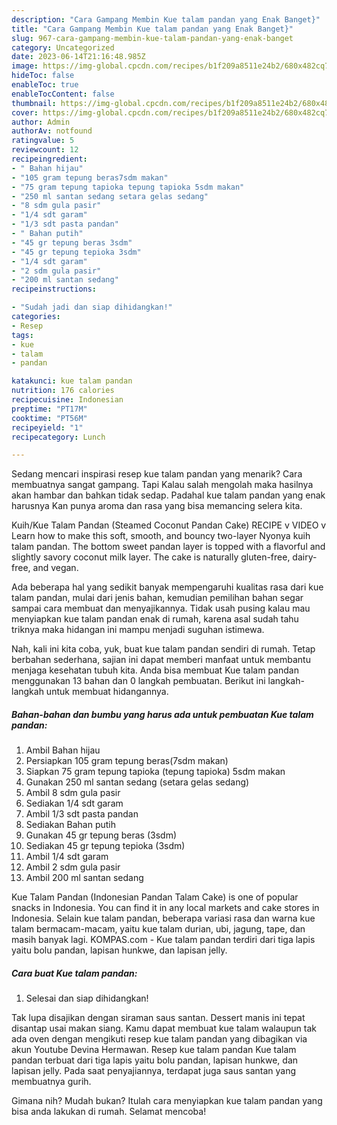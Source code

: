```yaml
---
description: "Cara Gampang Membin Kue talam pandan yang Enak Banget}"
title: "Cara Gampang Membin Kue talam pandan yang Enak Banget}"
slug: 967-cara-gampang-membin-kue-talam-pandan-yang-enak-banget
category: Uncategorized
date: 2023-06-14T21:16:48.985Z
image: https://img-global.cpcdn.com/recipes/b1f209a8511e24b2/680x482cq70/kue-talam-pandan-foto-resep-utama.jpg
hideToc: false
enableToc: true
enableTocContent: false
thumbnail: https://img-global.cpcdn.com/recipes/b1f209a8511e24b2/680x482cq70/kue-talam-pandan-foto-resep-utama.jpg
cover: https://img-global.cpcdn.com/recipes/b1f209a8511e24b2/680x482cq70/kue-talam-pandan-foto-resep-utama.jpg
author: Admin
authorAv: notfound
ratingvalue: 5
reviewcount: 12
recipeingredient:
- " Bahan hijau"
- "105 gram tepung beras7sdm makan"
- "75 gram tepung tapioka tepung tapioka 5sdm makan"
- "250 ml santan sedang setara gelas sedang"
- "8 sdm gula pasir"
- "1/4 sdt garam"
- "1/3 sdt pasta pandan"
- " Bahan putih"
- "45 gr tepung beras 3sdm"
- "45 gr tepung tepioka 3sdm"
- "1/4 sdt garam"
- "2 sdm gula pasir"
- "200 ml santan sedang"
recipeinstructions:

- "Sudah jadi dan siap dihidangkan!"
categories:
- Resep
tags:
- kue
- talam
- pandan

katakunci: kue talam pandan 
nutrition: 176 calories
recipecuisine: Indonesian
preptime: "PT17M"
cooktime: "PT56M"
recipeyield: "1"
recipecategory: Lunch

---
```



Sedang mencari inspirasi resep kue talam pandan yang menarik? Cara membuatnya sangat gampang. Tapi Kalau salah mengolah maka hasilnya akan hambar dan bahkan tidak sedap. Padahal kue talam pandan yang enak harusnya Kan punya aroma dan rasa yang bisa memancing selera kita.


Kuih/Kue Talam Pandan (Steamed Coconut Pandan Cake) RECIPE v VIDEO v Learn how to make this soft, smooth, and bouncy two-layer Nyonya kuih talam pandan. The bottom sweet pandan layer is topped with a flavorful and slightly savory coconut milk layer. The cake is naturally gluten-free, dairy-free, and vegan.

Ada beberapa hal yang sedikit banyak mempengaruhi kualitas rasa dari kue talam pandan, mulai dari jenis bahan, kemudian pemilihan bahan segar sampai cara membuat dan menyajikannya. Tidak usah pusing kalau mau menyiapkan kue talam pandan enak di rumah, karena asal sudah tahu triknya maka hidangan ini mampu menjadi suguhan istimewa.


Nah, kali ini kita coba, yuk, buat kue talam pandan sendiri di rumah. Tetap berbahan sederhana, sajian ini dapat memberi manfaat untuk membantu menjaga kesehatan tubuh kita. Anda bisa membuat Kue talam pandan menggunakan 13 bahan dan 0 langkah pembuatan. Berikut ini langkah-langkah untuk membuat hidangannya.

<!--inarticleads1-->

##### Bahan-bahan dan bumbu yang harus ada untuk pembuatan Kue talam pandan:

1. Ambil  Bahan hijau
1. Persiapkan 105 gram tepung beras(7sdm makan)
1. Siapkan 75 gram tepung tapioka (tepung tapioka) 5sdm makan
1. Gunakan 250 ml santan sedang (setara gelas sedang)
1. Ambil 8 sdm gula pasir
1. Sediakan 1/4 sdt garam
1. Ambil 1/3 sdt pasta pandan
1. Sediakan  Bahan putih
1. Gunakan 45 gr tepung beras (3sdm)
1. Sediakan 45 gr tepung tepioka (3sdm)
1. Ambil 1/4 sdt garam
1. Ambil 2 sdm gula pasir
1. Ambil 200 ml santan sedang


Kue Talam Pandan (Indonesian Pandan Talam Cake) is one of popular snacks in Indonesia. You can find it in any local markets and cake stores in Indonesia. Selain kue talam pandan, beberapa variasi rasa dan warna kue talam bermacam-macam, yaitu kue talam durian, ubi, jagung, tape, dan masih banyak lagi. KOMPAS.com - Kue talam pandan terdiri dari tiga lapis yaitu bolu pandan, lapisan hunkwe, dan lapisan jelly. 

<!--inarticleads2-->

##### Cara buat Kue talam pandan:


1. Selesai dan siap dihidangkan!

Tak lupa disajikan dengan siraman saus santan. Dessert manis ini tepat disantap usai makan siang. Kamu dapat membuat kue talam walaupun tak ada oven dengan mengikuti resep kue talam pandan yang dibagikan via akun Youtube Devina Hermawan. Resep kue talam pandan Kue talam pandan terbuat dari tiga lapis yaitu bolu pandan, lapisan hunkwe, dan lapisan jelly. Pada saat penyajiannya, terdapat juga saus santan yang membuatnya gurih. 

Gimana nih? Mudah bukan? Itulah cara menyiapkan kue talam pandan yang bisa anda lakukan di rumah. Selamat mencoba!
